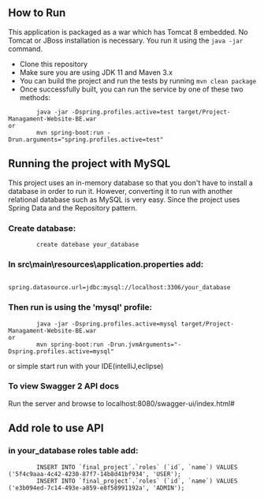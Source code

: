 ## How to Run 

This application is packaged as a war which has Tomcat 8 embedded. No Tomcat or JBoss installation is necessary. You run it using the ```java -jar``` command.

* Clone this repository 
* Make sure you are using JDK 11 and Maven 3.x
* You can build the project and run the tests by running ```mvn clean package```
* Once successfully built, you can run the service by one of these two methods:
```
        java -jar -Dspring.profiles.active=test target/Project-Managament-Website-BE.war
or
        mvn spring-boot:run -Drun.arguments="spring.profiles.active=test"
```

## Running the project with MySQL

This project uses an in-memory database so that you don't have to install a database in order to run it. However, converting it to run with another relational database such as MySQL is very easy. Since the project uses Spring Data and the Repository pattern. 

### Create database:
```
        create datebase your_database
```

### In src\main\resources\application.properties add:
```
        spring.datasource.url=jdbc:mysql://localhost:3306/your_database
```       

### Then run is using the 'mysql' profile:
```
        java -jar -Dspring.profiles.active=mysql target/Project-Managament-Website-BE.war
or
        mvn spring-boot:run -Drun.jvmArguments="-Dspring.profiles.active=mysql"     
```
or simple start run with your IDE(intelliJ,eclipse)

### To view Swagger 2 API docs

Run the server and browse to localhost:8080/swagger-ui/index.html#

## Add role to use API

### in your_database roles table add:
```
        INSERT INTO `final_project`.`roles` (`id`, `name`) VALUES ('5f4c9aaa-4c42-4230-87f7-14b8d41bf934', 'USER');
        INSERT INTO `final_project`.`roles` (`id`, `name`) VALUES ('e3b094ed-7c14-493e-a859-e8f58991192a', 'ADMIN');
``` 